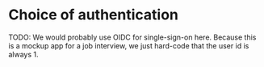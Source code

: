 # Choice of authentication

TODO: We would probably use OIDC for single-sign-on here.
Because this is a mockup app for a job interview, we just hard-code that the user id is always 1.
